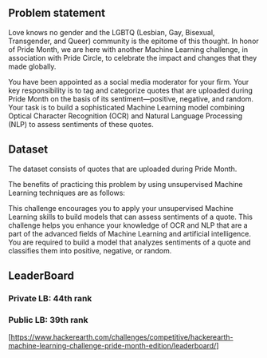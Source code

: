 ## Problem statement

Love knows no gender and the LGBTQ (Lesbian, Gay, Bisexual, Transgender, and Queer) community is the epitome of this thought. In honor of Pride Month, we are here with another Machine Learning challenge, in association with Pride Circle, to celebrate the impact and changes that they made globally.

You have been appointed as a social media moderator for your firm. Your key responsibility is to tag and categorize quotes that are uploaded during Pride Month on the basis of its sentiment—positive, negative, and random. Your task is to build a sophisticated Machine Learning model combining Optical Character Recognition (OCR) and Natural Language Processing (NLP) to assess sentiments of these quotes.

## Dataset

The dataset consists of quotes that are uploaded during Pride Month.

The benefits of practicing this problem by using unsupervised Machine Learning techniques are as follows:

This challenge encourages you to apply your unsupervised Machine Learning skills to build models that can assess sentiments of a quote.
This challenge helps you enhance your knowledge of OCR and NLP that are a part of the advanced fields of Machine Learning and artificial intelligence.
You are required to build a model that analyzes sentiments of a quote and classifies them into positive, negative, or random.

## LeaderBoard
### Private LB: 44th rank
### Public LB: 39th rank
[https://www.hackerearth.com/challenges/competitive/hackerearth-machine-learning-challenge-pride-month-edition/leaderboard/]

